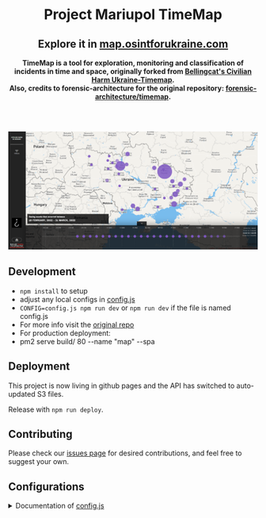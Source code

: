<h1 align="center">Project Mariupol TimeMap</h1>

<h2 align="center">
	Explore it in <a href="https://map.osintforukraine.com/">map.osintforukraine.com</a>
</h2>

<p align="center">
<strong>
	TimeMap is a tool for exploration, monitoring and classification of incidents in time and space, originally forked from <a href="https://github.com/bellingcat/ukraine-timemap">Bellingcat's Civilian Harm Ukraine-Timemap</a>.
    <br>
    Also, credits to forensic-architecture for the original repository: <a href="https://github.com/forensic-architecture/timemap">forensic-architecture/timemap</a>.
</strong>
</p>
<br>
<br>

![map.osintforukraine.com timemap preview](docs/example-timemap.png)

## Development
* `npm install` to setup
* adjust any local configs in [config.js](config.js)
* `CONFIG=config.js npm run dev` or `npm run dev` if the file is named config.js
* For more info visit the [original repo](https://github.com/forensic-architecture/timemap)
* For production deployment:
* pm2 serve build/ 80 --name "map" --spa

## Deployment
This project is now living in github pages and the API has switched to auto-updated S3 files.

Release with `npm run deploy`. 

## Contributing
Please check our [issues page](https://github.com/bellingcat/ukraine-timemap/issues) for desired contributions, and feel free to suggest your own. 

## Configurations

<details>
<summary>Documentation of <a href="config.js">config.js</a> </summary>

* `SERVER_ROOT` - points to the API base address
* `XXXX_EXT` - points to the respective JSONs of the data, for events, sources, and associations
* `API_DATA` - S3 file address that can be downloaded or integrated into external apps/visualizations
* `MAPBOX_TOKEN` - used to load the custom styles
* `DATE_FMT` and `TIME_FMT` - how to consume the events' date/time from the API
* `store.app.map` - configures the initial map view and the UX limits
* `store.app.cluster` - configures how clusters/bubbles are grouped into larger clusters, larger `radius` means bigger cluster bubbles
* `store.app.timeline` - configure timeline ranges, zoom level options, and default range
* `store.app.intro` - the intro panel that shows on start
* `store.app.cover` - configuration for the full page cover, the `description` is a list of markdown entities, can also contain html
* `store.ui.colors` and `store.ui.maxNumOfColors` are applied to filters, as they are selected

Easiest way to deploy the static files is through 
* `nvm use 16`
* `npm run build` (rather: `CI=false npm run build`)
* copy the files to your server, for example to `/var/www/html`

</details>
